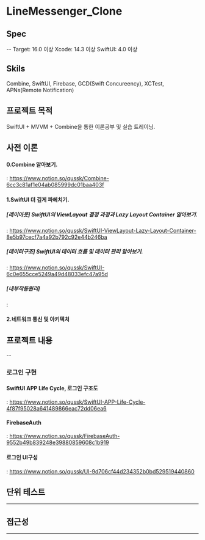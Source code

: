 # LineMessenger_Clone


## Spec
--
Target: 16.0 이상
Xcode: 14.3 이상
SwiftUI: 4.0 이상



## Skils
  

Combine, SwiftUI, Firebase, GCD(Swift Concureency), XCTest, APNs(Remote Notification)



## 프로젝트 목적 
  
  
SwiftUI + MVVM + Combine을 통한 이론공부 및 실습 트레이닝. 




## **사전 이론**
  

#### 0.Combine 알아보기.
: https://www.notion.so/qussk/Combine-6cc3c81af1e04ab085999dc01baa403f
  
  

#### 1.SwiftUI 더 깊게 파헤치기.

  
  
##### [레이아웃] *SwiftUI의 ViewLayout 결정 과정과 Lazy Layout Container 알아보기.* 
: https://www.notion.so/qussk/SwiftUI-ViewLayout-Lazy-Layout-Container-8e5b97cecf7a4a92b792c92e44b246ba
  
  

##### [데이터구조] *SwiftUI의 데이터 흐름 및 데이터 관리 알아보기.*
: https://www.notion.so/qussk/SwiftUI-6c0e655cce5249a49d48033efc47a95d
  
  

##### [내부작동원리]
:


#### 2.네트워크 통신 및 아키텍처
  
  


## **프로젝트 내용**
--

### 로그인 구현

#### SwiftUI APP Life Cycle,  로그인 구조도
: https://www.notion.so/qussk/SwiftUI-APP-Life-Cycle-4f87f95028a641489866eac72dd06ea6

#### FirebaseAuth
: https://www.notion.so/qussk/FirebaseAuth-9552b49b839248e39880859608c1b919
  
  
  
#### 로그인 UI구성
: https://www.notion.so/qussk/UI-9d706cf44d234352b0bd529519440860



## **단위 테스트**
---




## **접근성**
---






